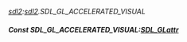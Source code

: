 _[sdl2](../../modules/sdl2/sdl2-module.md):[sdl2](../../modules/sdl2/sdl2-module.md).SDL\_GL\_ACCELERATED\_VISUAL_
##### Const SDL\_GL\_ACCELERATED\_VISUAL:[SDL_GLattr](../../modules/sdl2/sdl2-sdl_glattr.md)
